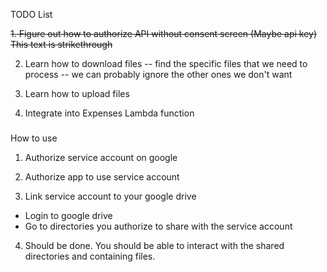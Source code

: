 TODO List

~~1. Figure out how to authorize API without consent screen (Maybe api key)~~
~~This text is strikethrough~~

2. Learn how to download files
-- find the specific files that we need to process
-- we can probably ignore the other ones we don't want

3. Learn how to upload files

4. Integrate into Expenses Lambda function


### 
How to use

1. Authorize service account on google 

2. Authorize app to use service account

3. Link service account to your google drive
- Login to google drive
- Go to directories you authorize to share with the service account

4. Should be done. You should be able to interact with the shared directories and containing files.